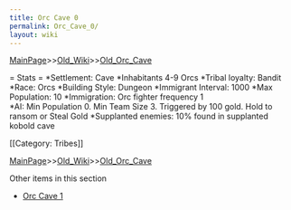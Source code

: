 ```yaml
---
title: Orc Cave 0
permalink: Orc_Cave_0/
layout: wiki
---
```


[MainPage](/keeperrl_wiki/ "wikilink")>>[Old_Wiki](/keeperrl_wiki/Old_Wiki "wikilink")>>[Old_Orc_Cave](/keeperrl_wiki/Old_Orc_Cave "wikilink")

= Stats =
*Settlement: Cave
*Inhabitants 4-9 Orcs
*Tribal loyalty: Bandit
*Race: Orcs
*Building Style: Dungeon 
*Immigrant Interval: 1000
*Max Population: 10 
*Immigration: Orc fighter  frequency 1  
*AI: Min Population 0. Min Team Size 3. Triggered by 100 gold. Hold to ransom or Steal Gold
*Supplanted enemies: 10% found in supplanted kobold cave

[[Category: Tribes]]

[MainPage](/keeperrl_wiki/ "wikilink")>>[Old_Wiki](/keeperrl_wiki/Old_Wiki "wikilink")>>[Old_Orc_Cave](/keeperrl_wiki/Old_Orc_Cave "wikilink")

Other items in this section
-    [Orc Cave 1](/keeperrl_wiki/Orc_Cave_1 "wikilink")
